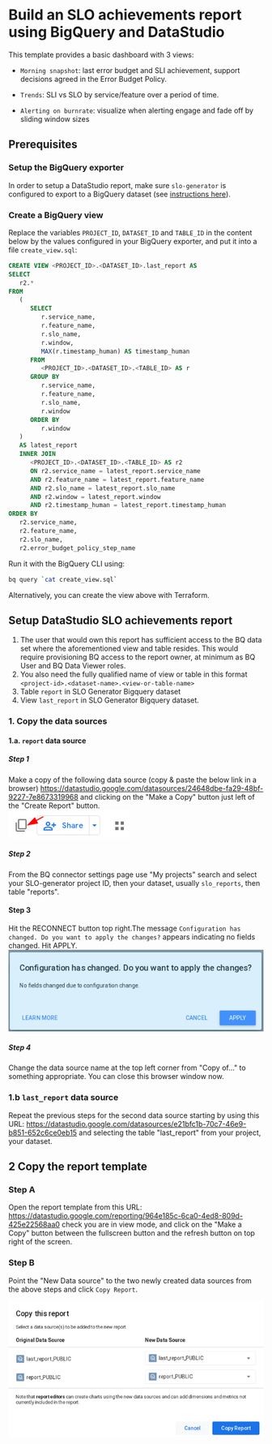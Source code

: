 # Build an SLO achievements report using BigQuery and DataStudio

This template provides a basic dashboard with 3 views:

* `Morning snapshot`: last error budget and SLI achievement, support decisions agreed in the Error Budget Policy.

* `Trends`: SLI vs SLO by service/feature over a period of time.

* `Alerting on burnrate`: visualize when alerting engage and fade off by sliding window sizes

## Prerequisites

### Setup the BigQuery exporter

In order to setup a DataStudio report, make sure `slo-generator` is configured
to export to a BigQuery dataset (see [instructions here](../providers/bigquery.md)).

### Create a BigQuery view

Replace the variables `PROJECT_ID`, `DATASET_ID` and `TABLE_ID` in the
content below by the values configured in your BigQuery exporter, and put it
into a file `create_view.sql`:

```sql
CREATE VIEW <PROJECT_ID>.<DATASET_ID>.last_report AS
SELECT
   r2.*
FROM
   (
      SELECT
         r.service_name,
         r.feature_name,
         r.slo_name,
         r.window,
         MAX(r.timestamp_human) AS timestamp_human
      FROM
         <PROJECT_ID>.<DATASET_ID>.<TABLE_ID> AS r
      GROUP BY
         r.service_name,
         r.feature_name,
         r.slo_name,
         r.window
      ORDER BY
         r.window
   )
   AS latest_report
   INNER JOIN
      <PROJECT_ID>.<DATASET_ID>.<TABLE_ID> AS r2
      ON r2.service_name = latest_report.service_name
      AND r2.feature_name = latest_report.feature_name
      AND r2.slo_name = latest_report.slo_name
      AND r2.window = latest_report.window
      AND r2.timestamp_human = latest_report.timestamp_human
ORDER BY
   r2.service_name,
   r2.feature_name,
   r2.slo_name,
   r2.error_budget_policy_step_name
```

Run it with the BigQuery CLI using:

```sh
bq query `cat create_view.sql`
```

Alternatively, you can create the view above with Terraform.

## Setup DataStudio SLO achievements report

1. The user that would own this report has sufficient access to the BQ data set where the aforementioned
view and table resides. This would require provisioning BQ access to the report owner, at minimum as BQ User and
BQ Data Viewer roles.
2. You also need the fully qualified name of view or table in this format `<project-id>.<dataset-name>.<view-or-table-name>`
3. Table `report` in SLO Generator Bigquery dataset
4. View `last_report` in SLO Generator Bigquery dataset.

### 1. Copy the data sources

#### 1.a. `report` data source

##### Step 1

Make a copy of the following data source (copy & paste the below link in a browser)
<https://datastudio.google.com/datasources/24648dbe-fa29-48bf-9227-7e8673319968>
and clicking on the "Make a Copy" button just left of the "Create Report" button.  
![copy this report](../images/copy_button.png)

##### Step 2

From the BQ connector settings page use "My projects" search and select your SLO-generator project ID, then your dataset, usually `slo_reports`, then table "reports".

#### Step 3

Hit the RECONNECT button top right.The message `Configuration has changed. Do you want to apply the changes?` appears indicating no fields changed. Hit APPLY.  
![copy this report](../images/config_has_changed.png)

##### Step 4

Change the data source name at the top left corner from "Copy of..." to something appropriate.
You can close this browser window now.

### 1.b `last_report` data source

Repeat the previous steps for the second data source starting by using this URL:
<https://datastudio.google.com/datasources/e21bfc1b-70c7-46e9-b851-652c6ce0eb15>
and selecting the table "last_report" from your project, your dataset.

## 2 Copy the report template

### Step A

Open the report template from this URL: <https://datastudio.google.com/reporting/964e185c-6ca0-4ed8-809d-425e22568aa0> check you are in view mode, and click on the "Make a Copy" button between the fullscreen button and the refresh button on top right of the screen.

### Step B

Point the "New Data source" to the two newly created data sources from the above steps and click `Copy Report`.

![copy this report](../images/copy_this_report.png)
